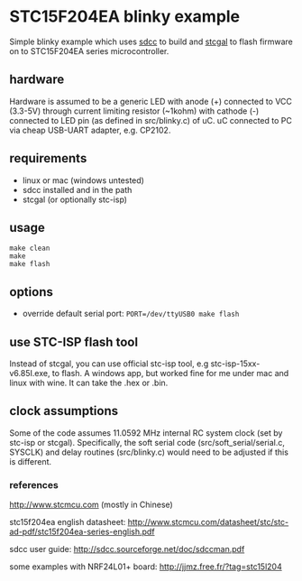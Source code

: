 # STC15F204EA blinky example
Simple blinky example which uses [sdcc](http://sdcc.sf.net) to build and [stcgal](https://github.com/grigorig/stcgal) to flash firmware on to STC15F204EA series microcontroller.

## hardware
Hardware is assumed to be a generic LED with anode (+) connected to VCC (3.3-5V) through current limiting resistor (~1kohm) with cathode (-) connected to LED pin (as defined in src/blinky.c) of uC.
uC connected to PC via cheap USB-UART adapter, e.g. CP2102.

## requirements
* linux or mac (windows untested)
* sdcc installed and in the path
* stcgal (or optionally stc-isp)

## usage
```
make clean
make
make flash
```

## options
* override default serial port:
`PORT=/dev/ttyUSB0 make flash`

## use STC-ISP flash tool
Instead of stcgal, you can use official stc-isp tool, e.g stc-isp-15xx-v6.85I.exe, to flash.
A windows app, but worked fine for me under mac and linux with wine.
It can take the .hex or .bin.

## clock assumptions
Some of the code assumes 11.0592 MHz internal RC system clock (set by stc-isp or stcgal).
Specifically, the soft serial code (src/soft_serial/serial.c, SYSCLK) and delay routines (src/blinky.c) would need to be adjusted if this is different.

### references
http://www.stcmcu.com (mostly in Chinese)

stc15f204ea english datasheet:
http://www.stcmcu.com/datasheet/stc/stc-ad-pdf/stc15f204ea-series-english.pdf

sdcc user guide:
http://sdcc.sourceforge.net/doc/sdccman.pdf

some examples with NRF24L01+ board:
http://jjmz.free.fr/?tag=stc15l204

